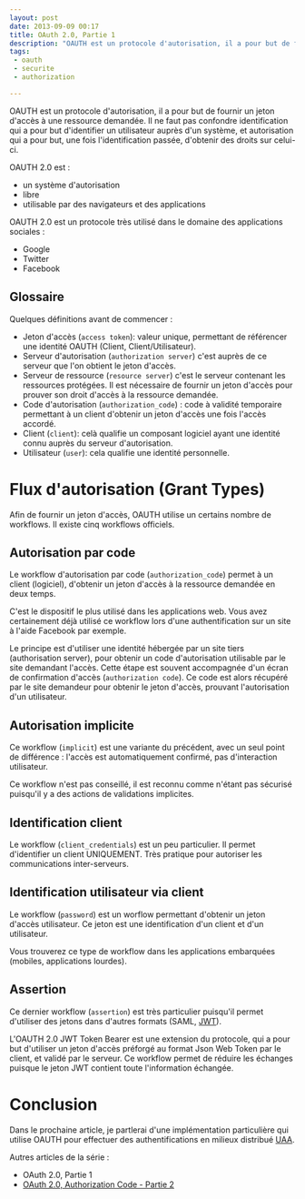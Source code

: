 ```yaml
---
layout: post
date: 2013-09-09 00:17
title: OAuth 2.0, Partie 1
description: "OAUTH est un protocole d'autorisation, il a pour but de fournir un jeton d'accès à une ressource  demandée. Première partie, présentation générale."
tags:
 - oauth
 - securite
 - authorization

---
```


OAUTH est un protocole d'autorisation, il a pour but de fournir un jeton d'accès à une ressource  demandée. Il ne faut pas confondre identification qui a pour but d'identifier un utilisateur auprès d'un système, et autorisation qui a pour but, une fois l'identification passée, d'obtenir des droits sur celui-ci. 

OAUTH 2.0 est :

  * un système d'autorisation
  * libre
  * utilisable par des navigateurs et des applications
  
OAUTH 2.0 est un protocole très utilisé dans le domaine des applications sociales :

  * Google 
  * Twitter
  * Facebook
  
## Glossaire

Quelques définitions avant de commencer :

  * Jeton d'accès (`access token`): valeur unique, permettant de référencer une identité OAUTH (Client, Client/Utilisateur). 
  * Serveur d'autorisation (`authorization server`) c'est auprès de ce serveur que l'on obtient le jeton d'accès.
  * Serveur de ressource (`resource server`) c'est le serveur contenant les ressources protégées. Il est nécessaire de fournir un jeton d'accès pour prouver son droit d'accès à la ressource demandée.
  * Code d'autorisation (`authorization_code`) : code à validité temporaire permettant à un client d'obtenir un jeton d'accès une fois l'accès accordé.
  * Client (`client`): celà qualifie un composant logiciel ayant une identité connu auprès du serveur d'autorisation.
  * Utilisateur (`user`): cela qualifie une identité personnelle.
  
# Flux d'autorisation (Grant Types)

Afin de fournir un jeton d'accès, OAUTH utilise un certains nombre de workflows. Il existe cinq workflows officiels.

## Autorisation par code

Le workflow d'autorisation par code (`authorization_code`) permet à un client (logiciel), d'obtenir un jeton d'accès à la ressource demandée en deux temps.

C'est le dispositif le plus utilisé dans les applications web. Vous avez certainement déjà utilisé ce workflow lors d'une authentification sur un site à l'aide Facebook par exemple.

Le principe est d'utiliser une identité hébergée par un site tiers (authorisation server), pour obtenir un code d'autorisation utilisable par le site demandant l'accès. Cette étape est souvent accompagnée d'un écran de confirmation d'accès (`authorization code`). Ce code est alors récupéré par le site demandeur pour obtenir le jeton d'accès, prouvant l'autorisation d'un utilisateur.

## Autorisation implicite

Ce workflow (`implicit`) est une variante du précédent, avec un seul point de différence : l'accès est automatiquement confirmé, pas d'interaction utilisateur.

Ce workflow n'est pas conseillé, il est reconnu comme n'étant pas sécurisé puisqu'il y a des actions de validations implicites.

## Identification client

Le workflow (`client_credentials`) est un peu particulier. Il permet d'identifier un client UNIQUEMENT. Très pratique pour autoriser les communications inter-serveurs.

## Identification utilisateur via client

Le workflow (`password`) est un worflow permettant d'obtenir un jeton d'accès utilisateur. Ce jeton est une identification d'un client et d'un utilisateur. 

Vous trouverez ce type de workflow dans les applications embarquées (mobiles, applications lourdes).

## Assertion

Ce dernier workflow (`assertion`) est très particulier puisqu'il permet d'utiliser des jetons dans d'autres formats (SAML, [JWT](http://tools.ietf.org/html/draft-ietf-oauth-jwt-bearer-06)).

L'OAUTH 2.0 JWT Token Bearer est une extension du protocole, qui a pour but d'utiliser un jeton d'accès préforgé au format Json Web Token par le client, et validé par le serveur.
Ce workflow permet de réduire les échanges puisque le jeton JWT contient toute l'information échangée.

# Conclusion

Dans le prochaine article, je partlerai d'une implémentation particulière qui utilise OAUTH pour effectuer des authentifications en milieux distribué [UAA](https://github.com/cloudfoundry/uaa).

Autres articles de la série :

  - OAuth 2.0, Partie 1
  - [OAuth 2.0, Authorization Code - Partie 2](/articles/2013-09-17-oauth-20-authorization-code-part-2.html)
